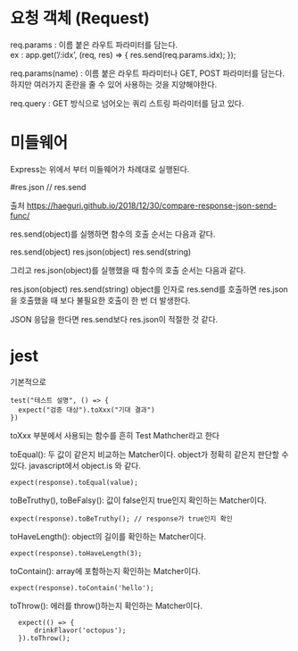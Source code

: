 # 요청 객체 (Request)

req.params : 이름 붙은 라우트 파라미터를 담는다.  
ex : app.get(’/:idx’, (req, res) => { res.send(req.params.idx); });

req.params(name) : 이름 붙은 라우트 파라미터나 GET, POST 파라미터를 담는다. 하지만 여러가지 혼란을 줄 수 있어 사용하는 것을 지양해야한다.

req.query : GET 방식으로 넘어오는 쿼리 스트링 파라미터를 담고 있다.

# 미들웨어
Express는 위에서 부터 미들웨어가 차례대로 실행된다.


#res.json // res.send

출처 
https://haeguri.github.io/2018/12/30/compare-response-json-send-func/

res.send(object)를 실행하면 함수의 호출 순서는 다음과 같다.

res.send(object)
res.json(object)
res.send(string)

그리고 res.json(object)를 실행했을 때 함수의 호출 순서는 다음과 같다.

res.json(object)
res.send(string)
object를 인자로 res.send를 호출하면 res.json을 호출했을 때 보다 불필요한 호출이 한 번 더 발생한다.

JSON 응답을 한다면 res.send보다 res.json이 적절한 것 같다.


# jest

기본적으로
~~~
test("테스트 설명", () => {
  expect("검증 대상").toXxx("기대 결과")
})
~~~

toXxx 부분에서 사용되는 함수를 흔히 Test Mathcher라고 한다   
      
toEqual(): 두 값이 같은지 비교하는 Matcher이다. object가 정확히 같은지 판단할 수 있다. javascript에서 object.is 와 같다.
~~~
expect(response).toEqual(value);
~~~
toBeTruthy(), toBeFalsy(): 값이 false인지 true인지 확인하는 Matcher이다.
~~~
expect(response).toBeTruthy(); // response가 true인지 확인
~~~
toHaveLength(): object의 길이를 확인하는 Matcher이다.
~~~
expect(response).toHaveLength(3);
~~~
toContain(): array에 포함하는지 확인하는 Matcher이다.
~~~
expect(response).toContain('hello');
~~~
toThrow(): 에러를 throw()하는지 확인하는 Matcher이다.
~~~
  expect(() => {
      drinkFlavor('octopus');
  }).toThrow();
~~~

